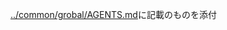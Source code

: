 <!-- ~/.codex/grobal/AGENTS.md -->
[../common/grobal/AGENTS.md](../common/grobal/AGENTS.md)に記載のものを添付
